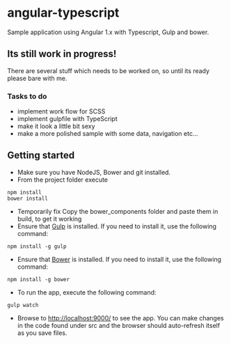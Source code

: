 # angular-typescript
Sample application using Angular 1.x with Typescript, Gulp and bower.

## Its still work in progress!
There are several stuff which needs to be worked on, so until its ready please bare with me.
### Tasks to do
 - implement work flow for SCSS
 - implement gulpfile with TypeScript
 - make it look a little bit sexy
 - make a more polished sample with some data, navigation etc...

## Getting started
- Make sure you have NodeJS, Bower and git installed.
- From the project folder execute
```
npm install
bower install
```
- Temporarily fix
Copy the bower_components folder and paste them in build, to get it working
- Ensure that [Gulp](http://gulpjs.com/) is installed. If you need to install it, use the following command:
```
npm install -g gulp
```
- Ensure that [Bower](http://bower.io/) is installed. If you need to install it, use the following command:
```
npm install -g bower
```
- To run the app, execute the following command:
```
gulp watch
```
- Browse to [http://localhost:9000/](http://localhost:9000/) to see the app. You can make changes in the code found under src and the browser should auto-refresh itself as you save files.


